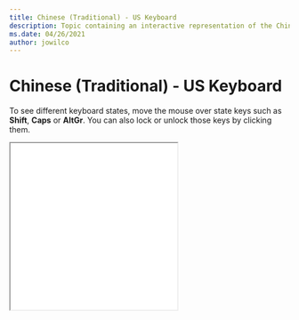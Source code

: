 ```yaml
--- 
title: Chinese (Traditional) - US Keyboard 
description: Topic containing an interactive representation of the Chinese (Traditional) - US Keyboard 
ms.date: 04/26/2021 
author: jowilco 
--- 
```

 
# Chinese (Traditional) - US Keyboard 
 
To see different keyboard states, move the mouse over state keys such as **Shift**, **Caps** or **AltGr**. You can also lock or unlock those keys by clicking them. 
 
<iframe src="kbdus_4.html" height="300"></iframe> 
